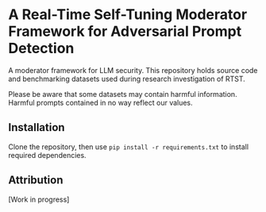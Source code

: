 # A Real-Time Self-Tuning Moderator Framework for Adversarial Prompt Detection
A moderator framework for LLM security. This repository holds source code and benchmarking datasets used during research investigation of RTST.

Please be aware that some datasets may contain harmful information. Harmful prompts contained in no way reflect our values.

## Installation
Clone the repository, then use `pip install -r requirements.txt` to install required dependencies.

## Attribution
[Work in progress]
